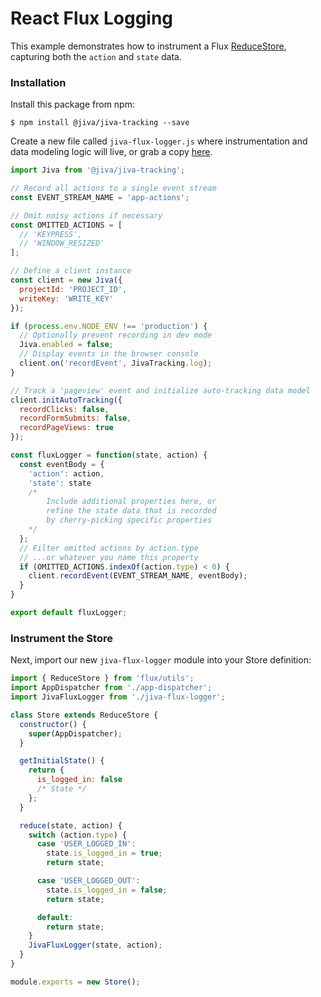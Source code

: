 # React Flux Logging

This example demonstrates how to instrument a Flux [ReduceStore](https://github.com/facebook/flux/blob/master/docs/Flux-Utils.md#usage), capturing both the `action` and `state` data.

### Installation

Install this package from npm:

```ssh
$ npm install @jiva/jiva-tracking --save
```

Create a new file called `jiva-flux-logger.js` where instrumentation and data modeling logic will live, or grab a copy [here](./jiva-flux-logger.js).

```javascript
import Jiva from '@jiva/jiva-tracking';

// Record all actions to a single event stream
const EVENT_STREAM_NAME = 'app-actions';

// Omit noisy actions if necessary
const OMITTED_ACTIONS = [
  // 'KEYPRESS',
  // 'WINDOW_RESIZED'
];

// Define a client instance
const client = new Jiva({
  projectId: 'PROJECT_ID',
  writeKey: 'WRITE_KEY'
});

if (process.env.NODE_ENV !== 'production') {
  // Optionally prevent recording in dev mode
  Jiva.enabled = false;
  // Display events in the browser console
  client.on('recordEvent', JivaTracking.log);
}

// Track a 'pageview' event and initialize auto-tracking data model
client.initAutoTracking({
  recordClicks: false,
  recordFormSubmits: false,
  recordPageViews: true
});

const fluxLogger = function(state, action) {
  const eventBody = {
    'action': action,
    'state': state
    /*
        Include additional properties here, or
        refine the state data that is recorded
        by cherry-picking specific properties
    */
  };
  // Filter omitted actions by action.type
  // ...or whatever you name this property
  if (OMITTED_ACTIONS.indexOf(action.type) < 0) {
    client.recordEvent(EVENT_STREAM_NAME, eventBody);
  }
}

export default fluxLogger;
```


### Instrument the Store

Next, import our new `jiva-flux-logger` module into your Store definition:

```javascript
import { ReduceStore } from 'flux/utils';
import AppDispatcher from './app-dispatcher';
import JivaFluxLogger from './jiva-flux-logger';

class Store extends ReduceStore {
  constructor() {
    super(AppDispatcher);
  }

  getInitialState() {
    return {
      is_logged_in: false
      /* State */
    };
  }

  reduce(state, action) {
    switch (action.type) {
      case 'USER_LOGGED_IN':
        state.is_logged_in = true;
        return state;

      case 'USER_LOGGED_OUT':
        state.is_logged_in = false;
        return state;

      default:
        return state;
    }
    JivaFluxLogger(state, action);
  }
}

module.exports = new Store();
```
